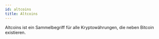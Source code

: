 ```yaml
---
id: altcoins
title: Altcoins
---
```


Altcoins ist ein Sammelbegriff für alle Kryptowährungen, die neben Bitcoin existieren.

